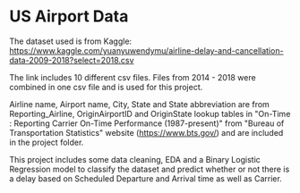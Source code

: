 # US Airport Data

The dataset used is from Kaggle: https://www.kaggle.com/yuanyuwendymu/airline-delay-and-cancellation-data-2009-2018?select=2018.csv

The link includes 10 different csv files. Files from 2014 - 2018 were combined in one csv file and is used for this project.

Airline name, Airport name, City, State and State abbreviation are from Reporting_Airline, OriginAirportID and OriginState lookup tables in "On-Time : Reporting Carrier On-Time Performance (1987-present)" from "Bureau of Transportation Statistics" website (https://www.bts.gov/) and are included in the project folder.

This project includes some data cleaning, EDA and a Binary Logistic Regression model to classify the dataset and predict whether or not there is a delay based on Scheduled Departure and Arrival time as well as Carrier.

